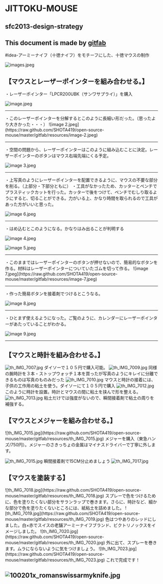 # JITTOKU-MOUSE
## sfc2013-design-strategy   
This document is made by [gitfab](http://gitfab.org)
---
#idea-アーミーナイフ（十徳ナイフ）をモチーフにした、十徳マウスの制作



![images.jpeg](https://raw.github.com/SHOTA419/open-source-mouse/master/gitfab/resources/images.jpeg)




<h2>【マウスとレーザーポインターを組み合わせる。】</h2>

・レーザーポインター「LPCR200UBK（サンワサプライ）」を購入

![image.jpeg](https://raw.github.com/SHOTA419/open-source-mouse/master/gitfab/resources/image.jpeg)
<hr>
・このレーザーポインターを分解するとこのように長細い形だった。（思ったより大きかった・・・）
![image 2.jpeg](https://raw.github.com/SHOTA419/open-source-mouse/master/gitfab/resources/image-2.jpeg)
<hr>
・空間の問題から、レーザーポインターはこのように組み込むことに決定。レーザーポインターのボタンはマウス右端先端にくる予定。

![image 3.jpeg](https://raw.github.com/SHOTA419/open-source-mouse/master/gitfab/resources/image-3.jpeg)
<hr>

・上写真のようにレーザーポインターを配置できるように、マウスの不要な部分を削る。（上部分・下部分ともに）
・工具がなかったため、カッターとペンチでプラスティックカットを行った。カッターで後をつけて、ペンチでむしり取るようにすると、切ることができる。力がいる上、かなり時間を取られるので工具があった方がいいと思った。


![image 6.jpeg](https://raw.github.com/SHOTA419/open-source-mouse/master/gitfab/resources/image-6.jpeg)
<hr>
・はめ込むとこのようになる。かなりはみ出ることが判明する



![image 4.jpeg](https://raw.github.com/SHOTA419/open-source-mouse/master/gitfab/resources/image-4.jpeg)




![image 5.jpeg](https://raw.github.com/SHOTA419/open-source-mouse/master/gitfab/resources/image-5.jpeg)
<hr>
・このままではレーザーポインターのボタンが押せないので、簡易的なボタンを作る。材料はレーザーポインターについていたゴムを切って作る。
![image 7.jpeg](https://raw.github.com/SHOTA419/open-source-mouse/master/gitfab/resources/image-7.jpeg)


<hr>
・作った簡易ボタンを接着剤でつけるとこうなる。


![image 8.jpeg](https://raw.github.com/SHOTA419/open-source-mouse/master/gitfab/resources/image-8.jpeg)
<hr>
・ひとまず使えるようになった。ご覧のように、カレンダーにレーザーポインターがあたっていることがわかる。

![image 9.jpeg](https://raw.github.com/SHOTA419/open-source-mouse/master/gitfab/resources/image-9.jpeg)


<hr><h2>【マウスと時計を組み合わせる。】</h2>


![th_IMG_7007.jpg](https://raw.github.com/SHOTA419/open-source-mouse/master/gitfab/resources/th_IMG_7007.jpg)
ダイソーで１０５円で購入可能。
![th_IMG_7009.jpg](https://raw.github.com/SHOTA419/open-source-mouse/master/gitfab/resources/th_IMG_7009.jpg)
同様の腕時計を３本・ストップウォッチ１本を買ったが写真のようにキレイに分離できるものは写真のものみだった
![th_IMG_7010.jpg](https://raw.github.com/SHOTA419/open-source-mouse/master/gitfab/resources/th_IMG_7010.jpg)
マウスと時計の接着には、子供の工作用の粘土を使う。ダイソーにて１０５円で購入
![th_IMG_7012.jpg](https://raw.github.com/SHOTA419/open-source-mouse/master/gitfab/resources/th_IMG_7012.jpg)
このように時計を設置。時計とマウスの間に粘土を挟んで形を整える。
![th_IMG_7013.jpg](https://raw.github.com/SHOTA419/open-source-mouse/master/gitfab/resources/th_IMG_7013.jpg)
粘土だけでは強度がないので、瞬間接着剤で粘土の周りを補強する。

<h2>【マウスとメジャーを組み合わせる。】</h2>
![th_IMG_7015.jpg](https://raw.github.com/SHOTA419/open-source-mouse/master/gitfab/resources/th_IMG_7015.jpg)
メジャーを購入（東急ハンズ/750円）。メジャーのさきっちょの金属はマイナスドライバーで丁寧に外します。

![th_IMG_7015.jpg](https://raw.github.com/SHOTA419/open-source-mouse/master/gitfab/resources/th_IMG_7015.jpg)
瞬間接着剤で15CM分止めましょう
![th_IMG_7017.jpg](https://raw.github.com/SHOTA419/open-source-mouse/master/gitfab/resources/th_IMG_7017.jpg)
<h2>【マウスを塗装する】</h2>
![th_IMG_7018.jpg](https://raw.github.com/SHOTA419/open-source-mouse/master/gitfab/resources/th_IMG_7018.jpg)
スプレーで色をつけるために、色を塗りたくない部分をサランラップで巻きます。さらに、時計など、細かな部分で色を塗りたくないところには、紙粘土を詰めました。
![th_IMG_7019.jpg](https://raw.github.com/SHOTA419/open-source-mouse/master/gitfab/resources/th_IMG_7019.jpg)
色はつやありのレッドにしました。白×赤でスイスの老舗アーミーナイフブランド、ビクトリノックスをイメージしました。
![th_IMG_7020.jpg](https://raw.github.com/SHOTA419/open-source-mouse/master/gitfab/resources/th_IMG_7020.jpg)
外に出て、スプレーを巻きます。ムラにならないように気をつけましょう。
![th_IMG_7023.jpg](https://raw.github.com/SHOTA419/open-source-mouse/master/gitfab/resources/th_IMG_7023.jpg)
これで完成です！





![100201x_romanswissarmyknife.jpg](https://raw.github.com/SHOTA419/JITTOKU-MOUSE/master/gitfab/resources/100201x_romanswissarmyknife.jpg)
---
